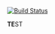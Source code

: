 [![Build Status](https://travis-ci.org/sotetsuk/travis-redpen-test.svg?branch=master)](https://travis-ci.org/sotetsuk/travis-redpen-test)

**TE**ST
